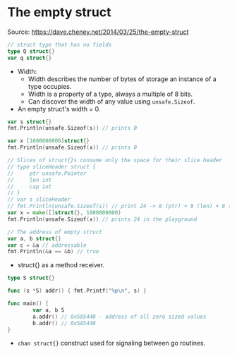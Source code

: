 # The empty struct

Source: https://dave.cheney.net/2014/03/25/the-empty-struct

```go
// struct type that has no fields
type Q struct{}
var q struct{}
```

- Width:
    - Width describes the number of bytes of storage an instance of a type occupies.
    - Width is a property of a type, always a multiple of 8 bits.
    - Can discover the width of any value using `unsafe.Sizeof`.
- An empty struct's width = 0.

```go
var s struct{}
fmt.Println(unsafe.Sizeof(s)) // prints 0

var x [1000000000]struct{}
fmt.Println(unsafe.Sizeof(x)) // prints 0

// Slices of struct{}s consume only the space for their slice header
// type sliceHeader struct {
//     ptr unsafe.Pointer
//     len int
//     cap int
// }
// var s sliceHeader
// fmt.Println(unsafe.Sizeof(s)) // print 24 -> 8 (ptr) + 8 (len) + 8 (cap)
var x = make([]struct{}, 1000000000)
fmt.Println(unsafe.Sizeof(x)) // prints 24 in the playground

// The address of empty struct
var a, b struct{}
var c = &a // addressable
fmt.Println(&a == &b) // true
```

- struct{} as a method receiver.

```go
type S struct{}

func (s *S) addr() { fmt.Printf("%p\n", s) }

func main() {
        var a, b S
        a.addr() // 0x585448 - address of all zero sized values
        b.addr() // 0x585448
}
```

- `chan struct{}` construct used for signaling between go routines.
